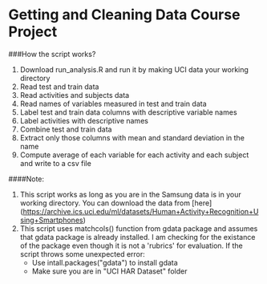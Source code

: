 # Getting and Cleaning Data Course Project


###How the script works?

1. Download run_analysis.R and run it by making UCI data your working directory
2. Read test and train data
2. Read activities and subjects data
3. Read names of variables measured in test and train data
4. Label test and train data columns with descriptive variable names
5. Label activities with descriptive names
6. Combine test and train data
7. Extract only those columns with mean and standard deviation in the name
8. Compute average of each variable for each activity and each subject and write to a csv file

####Note:

1. This script works as long as you are in the Samsung data is in your working directory. You can download the data from [here] (https://archive.ics.uci.edu/ml/datasets/Human+Activity+Recognition+Using+Smartphones)
2. This script uses matchcols() function from gdata package and assumes that gdata package is already
installed. I am checking for the existance of the package even though  it is not a 'rubrics' for evaluation.
If the script throws some unexpected error:
	* Use intall.packages("gdata") to install gdata
	* Make sure you are in "UCI HAR Dataset" folder
